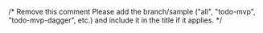 /* Remove this comment
Please add the branch/sample ("all", "todo-mvp", "todo-mvp-dagger", etc.) 
and include it in the title if it applies.
*/
